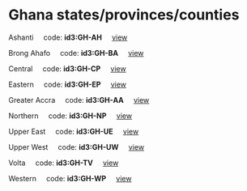 # Ghana states/provinces/counties
Ashanti&nbsp;&nbsp;&nbsp;&nbsp;&nbsp;code: **id3:GH-AH**&nbsp;&nbsp;&nbsp;&nbsp;&nbsp;[view](../../export/geojson/medium/id3/gh/ah.geojson)&nbsp;&nbsp;&nbsp;&nbsp;&nbsp;


Brong Ahafo&nbsp;&nbsp;&nbsp;&nbsp;&nbsp;code: **id3:GH-BA**&nbsp;&nbsp;&nbsp;&nbsp;&nbsp;[view](../../export/geojson/medium/id3/gh/ba.geojson)&nbsp;&nbsp;&nbsp;&nbsp;&nbsp;


Central&nbsp;&nbsp;&nbsp;&nbsp;&nbsp;code: **id3:GH-CP**&nbsp;&nbsp;&nbsp;&nbsp;&nbsp;[view](../../export/geojson/medium/id3/gh/cp.geojson)&nbsp;&nbsp;&nbsp;&nbsp;&nbsp;


Eastern&nbsp;&nbsp;&nbsp;&nbsp;&nbsp;code: **id3:GH-EP**&nbsp;&nbsp;&nbsp;&nbsp;&nbsp;[view](../../export/geojson/medium/id3/gh/ep.geojson)&nbsp;&nbsp;&nbsp;&nbsp;&nbsp;


Greater Accra&nbsp;&nbsp;&nbsp;&nbsp;&nbsp;code: **id3:GH-AA**&nbsp;&nbsp;&nbsp;&nbsp;&nbsp;[view](../../export/geojson/medium/id3/gh/aa.geojson)&nbsp;&nbsp;&nbsp;&nbsp;&nbsp;


Northern&nbsp;&nbsp;&nbsp;&nbsp;&nbsp;code: **id3:GH-NP**&nbsp;&nbsp;&nbsp;&nbsp;&nbsp;[view](../../export/geojson/medium/id3/gh/np.geojson)&nbsp;&nbsp;&nbsp;&nbsp;&nbsp;


Upper East&nbsp;&nbsp;&nbsp;&nbsp;&nbsp;code: **id3:GH-UE**&nbsp;&nbsp;&nbsp;&nbsp;&nbsp;[view](../../export/geojson/medium/id3/gh/ue.geojson)&nbsp;&nbsp;&nbsp;&nbsp;&nbsp;


Upper West&nbsp;&nbsp;&nbsp;&nbsp;&nbsp;code: **id3:GH-UW**&nbsp;&nbsp;&nbsp;&nbsp;&nbsp;[view](../../export/geojson/medium/id3/gh/uw.geojson)&nbsp;&nbsp;&nbsp;&nbsp;&nbsp;


Volta&nbsp;&nbsp;&nbsp;&nbsp;&nbsp;code: **id3:GH-TV**&nbsp;&nbsp;&nbsp;&nbsp;&nbsp;[view](../../export/geojson/medium/id3/gh/tv.geojson)&nbsp;&nbsp;&nbsp;&nbsp;&nbsp;


Western&nbsp;&nbsp;&nbsp;&nbsp;&nbsp;code: **id3:GH-WP**&nbsp;&nbsp;&nbsp;&nbsp;&nbsp;[view](../../export/geojson/medium/id3/gh/wp.geojson)&nbsp;&nbsp;&nbsp;&nbsp;&nbsp;

